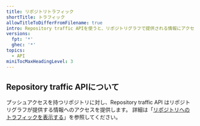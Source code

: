 ```yaml
---
title: リポジトリトラフィック
shortTitle: トラフィック
allowTitleToDifferFromFilename: true
intro: Repository traffic APIを使うと、リポジトリグラフで提供される情報にアクセスできます。
versions:
  fpt: '*'
  ghec: '*'
topics:
  - API
miniTocMaxHeadingLevel: 3
---
```


## Repository traffic APIについて

プッシュアクセスを持つリポジトリに対し、Repository traffic API はリポジトリグラフが提供する情報へのアクセスを提供します。 詳細は「[リポジトリへのトラフィックを表示する](/repositories/viewing-activity-and-data-for-your-repository/viewing-traffic-to-a-repository)」を参照してください。
